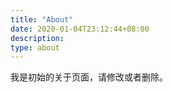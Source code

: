 ```yaml
---
title: "About"
date: 2020-01-04T23:12:44+08:00
description: 
type: about
---
```


我是初始的关于页面，请修改或者删除。